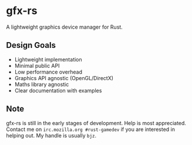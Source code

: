 # gfx-rs

A lightweight graphics device manager for Rust.

## Design Goals

- Lightweight implementation
- Minimal public API
- Low performance overhead
- Graphics API agnostic (OpenGL/DirectX)
- Maths library agnostic
- Clear documentation with examples

## Note

gfx-rs is still in the early stages of development. Help is most appreciated.
Contact me on `irc.mozilla.org #rust-gamedev` if you are interested in helping
out. My handle is usually `bjz`.
